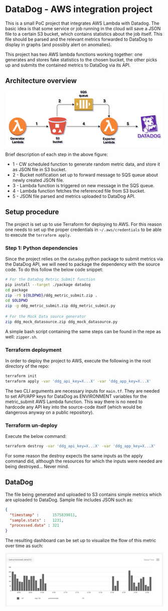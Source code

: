 # DataDog - AWS integration project

This is a small PoC project that integrates AWS Lambda with Datadog. The basic idea is that some service or job running in the cloud will save a JSON file to a certain S3 bucket, which contains statistics about the job itself. This file should be parsed and the relevant metrics forwarded to DataDog to display in graphs (and possibly alert on anomalies).

This project has two AWS lambda functions working together: one generates and stores fake statistics to the chosen bucket, the other picks up and submits the contained metrics to DataDog via its API.

## Architecture overview

![architecture overview](img/aws-ddg-project.png "Architecture")

Brief description of each step in the above figure:

* 1 - CW scheduled function to generate random metric data, and store it as JSON file in S3 bucket.
* 2 - Bucket notification set up to forward message to SQS queue about newly created JSON file.
* 3 - Lambda function is triggered on new message in the SQS queue.
* 4 - Lambda function fetches the referenced file from S3 bucket.
* 5 - JSON file parsed and metrics uploaded to DataDog API.

## Setup procedure

The project is set up to use Terraform for deploying to AWS. For this reason one needs to set up the proper credentials in `~/.aws/credentials` to be able to execute the `terraform apply`.

### Step 1: Python dependencies

Since the project relies on the `datadog` python package to submit metrics via the DataDog API, we will need to package the dependency with the source code. To do this follow the below code snippet:

```bash
# For the DataDog Metric Submit function
pip install --target ./package datadog
cd package
zip -r9 ${OLDPWD}/ddg_metric_submit.zip .
cd $OLDPWD
zip -g ddg_metric_submit.zip ddg_metric_submit.py

# For the Mock Data source generator
zip ddg_mock_datasource.zip ddg_mock_datasource.py
```

A simple bash script containing the same steps can be found in the repe as well: `zipper.sh`.

### Terraform deployment

In order to deploy the project to AWS, execute the following in the root directory of the repo:

```bash
terraform init
terraform apply -var 'ddg_api_key=X...X' -var 'ddg_app_key=X...X'
```

The two CLI arguments are necessary inputs for `main.tf`. They are needed to set API/APP keys for DataDog as ENVIRONMENT variables for the metric_submit AWS Lambda function. This way there is no need to hardcode any API key into the source-code itself (which would be dangerous anyway on a public repository).

### Terraform un-deploy

Execute the below command:

```bash
terraform destroy -var 'ddg_api_key=X...X' -var 'ddg_app_key=X...X'
```

For some reason the destroy expects the same inputs as the apply command did, although the resources for which the inputs were needed are being destroyed... Never mind.

## DataDog

The file being generated and uploaded to S3 contains simple metrics which are uploaded to DataDog. Sample file includes JSON such as:

```json
{
  "timestamp" :      1575839011,
  "sample.stats" :   1231,
  "processed.data" : 321
}
```

The resulting dashboard can be set up to visualize the flow of this metric over time as such:

![datadog dashboard overview](img/ddg.png "Dasboard")
